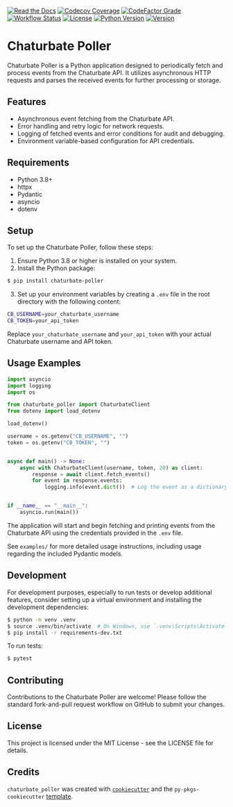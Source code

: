 [![Read the Docs](https://img.shields.io/readthedocs/chaturbate-poller?link=https%3A%2F%2Fchaturbate-poller.readthedocs.io%2Fen%2Fstable%2F)](https://chaturbate-poller.readthedocs.io/en/stable/)
[![Codecov Coverage](https://img.shields.io/codecov/c/github/MountainGod2/chaturbate_poller/main?link=https%3A%2F%2Fapp.codecov.io%2Fgh%2FMountainGod2%2Fchaturbate_poller)](https://app.codecov.io/gh/MountainGod2/chaturbate_poller/)
[![CodeFactor Grade](https://img.shields.io/codefactor/grade/github/MountainGod2/chaturbate_poller?link=https%3A%2F%2Fwww.codefactor.io%2Frepository%2Fgithub%2Fmountaingod2%2Fchaturbate_poller)](https://www.codefactor.io/repository/github/mountaingod2/chaturbate_poller)
[![Workflow Status](https://img.shields.io/github/actions/workflow/status/MountainGod2/chaturbate_poller/ci-cd.yml?branch=main&link=https%3A%2F%2Fgithub.com%2FMountainGod2%2Fchaturbate_poller%2Factions%2Fworkflows%2Fci-cd.yml)](https://github.com/MountainGod2/chaturbate_poller/actions/workflows/ci-cd.yml/)
[![License](https://img.shields.io/pypi/l/chaturbate-poller?link=https%3A%2F%2Fgithub.com%2FMountainGod2%2Fchaturbate_poller)](https://github.com/MountainGod2/chaturbate_poller?tab=MIT-1-ov-file)
[![Python Version](https://img.shields.io/pypi/pyversions/chaturbate-poller?link=https%3A%2F%2Fwww.python.org%2Fdownloads%2F)](https://www.python.org/downloads/)
[![Version](https://img.shields.io/pypi/v/chaturbate-poller?link=https%3A%2F%2Fpypi.org%2Fproject%2Fchaturbate-poller%2F)](https://pypi.org/project/chaturbate-poller/)

# Chaturbate Poller

Chaturbate Poller is a Python application designed to periodically fetch and process events from the Chaturbate API. It utilizes asynchronous HTTP requests and parses the received events for further processing or storage.

## Features

- Asynchronous event fetching from the Chaturbate API.
- Error handling and retry logic for network requests.
- Logging of fetched events and error conditions for audit and debugging.
- Environment variable-based configuration for API credentials.

## Requirements

- Python 3.8+
- httpx
- Pydantic
- asyncio
- dotenv

## Setup

To set up the Chaturbate Poller, follow these steps:

1. Ensure Python 3.8 or higher is installed on your system.
3. Install the Python package:

```bash
$ pip install chaturbate-poller
```

3. Set up your environment variables by creating a `.env` file in the root directory with the following content:

```bash
CB_USERNAME=your_chaturbate_username
CB_TOKEN=your_api_token
```

Replace `your_chaturbate_username` and `your_api_token` with your actual Chaturbate username and API token.

## Usage Examples

```python
import asyncio
import logging
import os

from chaturbate_poller import ChaturbateClient
from dotenv import load_dotenv

load_dotenv()

username = os.getenv("CB_USERNAME", "")
token = os.getenv("CB_TOKEN", "")


async def main() -> None:
    async with ChaturbateClient(username, token, 20) as client:
        response = await client.fetch_events()
        for event in response.events:
            logging.info(event.dict())  # Log the event as a dictionary


if __name__ == "__main__":
    asyncio.run(main())

```

The application will start and begin fetching and printing events from the Chaturbate API using the credentials provided in the `.env` file.

See `examples/` for more detailed usage instructions, including usage regarding the included Pydantic models.

## Development

For development purposes, especially to run tests or develop additional features, consider setting up a virtual environment and installing the development dependencies:

```bash
$ python -m venv .venv
$ source .venv/bin/activate  # On Windows, use `.venv\Scripts\Activate`
$ pip install -r requirements-dev.txt
```

To run tests:

```bash
$ pytest
```

## Contributing

Contributions to the Chaturbate Poller are welcome! Please follow the standard fork-and-pull request workflow on GitHub to submit your changes.

## License

This project is licensed under the MIT License - see the LICENSE file for details.


## Credits

`chaturbate_poller` was created with [`cookiecutter`](https://cookiecutter.readthedocs.io/en/latest/) and the `py-pkgs-cookiecutter` [template](https://github.com/py-pkgs/py-pkgs-cookiecutter).
